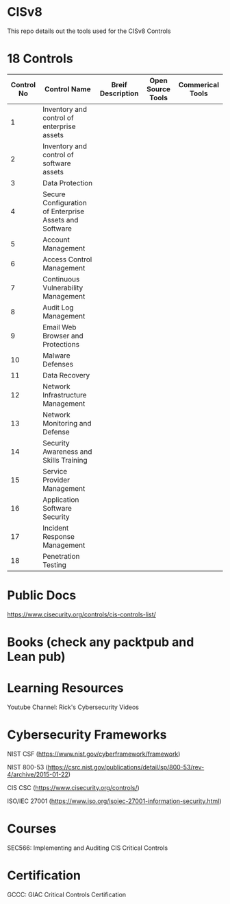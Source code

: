 # CISv8
This repo details out the tools used for the CISv8 Controls

# 18 Controls

| Control No | Control Name | Breif Description | Open Source Tools | Commerical Tools |
|------------| ------------ | ------------------| ----------------- | -----------------|
|    1       | Inventory and control of enterprise assets | | | |
|    2       | Inventory and control of software assets   |  |  | |
|    3       | Data Protection | | | |
|    4       | Secure Configuration of Enterprise Assets and Software | | | |
|    5       | Account Management | | | |
|    6       | Access  Control Management | | | |
|    7       | Continuous Vulnerability Management | | | |
|    8       | Audit Log Management | | | | |
|    9       | Email Web Browser and Protections | | | |
|    10      | Malware Defenses | | | |
|    11      | Data Recovery |  |  | |
|    12      | Network Infrastructure Management | | | |
|    13      | Network Monitoring and Defense |  | | |
|    14      | Security Awareness and Skills Training | | | |
|    15      | Service Provider Management | | | |
|    16      | Application Software Security | | | |
|    17      | Incident Response Management | | | |
|    18      | Penetration Testing | | | |

# Public Docs

https://www.cisecurity.org/controls/cis-controls-list/

# Books (check any packtpub and Lean pub)


# Learning Resources

Youtube Channel: Rick's Cybersecurity Videos

# Cybersecurity Frameworks


NIST CSF (https://www.nist.gov/cyberframework/framework)

NIST 800-53 (https://csrc.nist.gov/publications/detail/sp/800-53/rev-4/archive/2015-01-22)

CIS CSC (https://www.cisecurity.org/controls/)

ISO/IEC 27001 (https://www.iso.org/isoiec-27001-information-security.html)


# Courses

SEC566: Implementing and Auditing CIS Critical Controls

# Certification

GCCC: GIAC Critical Controls Certification






